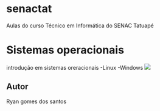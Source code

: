 # senactat
Aulas do curso Técnico em Informática do SENAC Tatuapé

# Sistemas operacionais
introdução em sistemas oreracionais
-Linux
-Windows
<img src="[https://www.google.com/url?sa=i&url=https%3A%2F%2Folhardigital.com.br%2F2018%2F08%2F31%2Fdicas-e-tutoriais%2Fprogramas-do-windows-que-tambem-rodam-no-linux%2F&psig=AOvVaw1fopZKZ2e36Z0EoTMvx_OB&ust=1698879772369000&source=images&cd=vfe&opi=89978449&ved=0CBEQjRxqFwoTCMDvv7GyoYIDFQAAAAAdAAAAABAR](https://olhardigital.com.br/wp-content/uploads/2018/08/20180831173019.jpg)https://olhardigital.com.br/wp-content/uploads/2018/08/20180831173019.jpg">
## Autor
Ryan gomes dos santos


